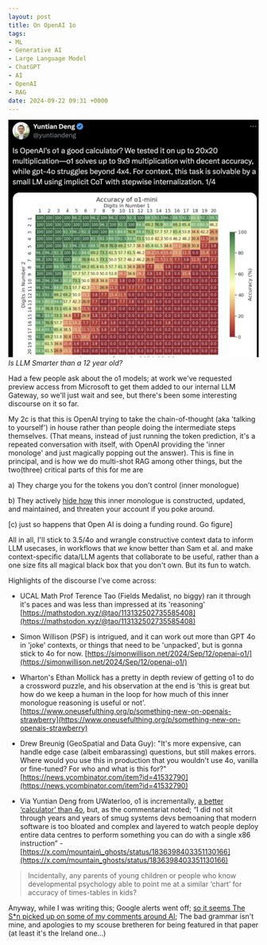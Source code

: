 ```yaml
---
layout: post
title: On OpenAI 1o
tags:
- ML
- Generative AI
- Large Language Model
- ChatGPT
- AI
- OpenAI
- RAG
date: 2024-09-22 09:31 +0000
---
```

[![](/img/2024/openai1ocalc.png)](https://x.com/yuntiandeng/status/1836114401213989366)
*Is LLM Smarter than a 12 year old?*

Had a few people ask about the o1 models; at work we've requested preview access from Microsoft to get them added to our internal LLM Gateway, so we'll just wait and see, but there's been some interesting discourse on it so far. 

My 2c is that this is OpenAI trying to take the chain-of-thought (aka 'talking to yourself') in house rather than people doing the intermediate steps themselves. (That means, instead of just running the token prediction, it's a repeated conversation with itself, with OpenAI providing the 'inner monologe' and just magically popping out the answer). This is fine in principal, and is how we do multi-shot RAG among other things, but the two(three) critical parts of this for me are 

a) They charge you for the tokens you don't control (inner monologue)

b) They actively [hide how](https://x.com/SmokeAwayyy/status/1834495182353645768) this inner monologue is constructed, updated, and maintained, and threaten your account if you poke around. 

\[c) just so happens that Open AI is doing a funding round. Go figure\]

All in all, I'll stick to 3.5/4o and wrangle constructive context data to inform LLM usecases, in workflows that _we_ know better than Sam et al. and make context-specific data/LLM agents that collaborate to be useful, rather than a one size fits all magical black box that you don't own. But its fun to watch. 

Highlights of the discourse I've come across:

*   UCAL Math Prof Terence Tao (Fields Medalist, no biggy) ran it through it's paces and was less than impressed at its 'reasoning' [https://mathstodon.xyz/@tao/113132502735585408](https://mathstodon.xyz/@tao/113132502735585408)  

*   Simon Willison (PSF) is intrigued, and it can work out more than GPT 4o in 'joke' contexts, or things that need to be 'unpacked', but is gonna stick to 4o for now. [https://simonwillison.net/2024/Sep/12/openai-o1/](https://simonwillison.net/2024/Sep/12/openai-o1/)  

*   Wharton's Ethan Mollick has a pretty in depth review of getting o1 to do a crossword puzzle, and his observation at the end is 'this is great but how do we keep a human in the loop for how much of this inner monologue reasoning is useful or not'. [https://www.oneusefulthing.org/p/something-new-on-openais-strawberry](https://www.oneusefulthing.org/p/something-new-on-openais-strawberry)

*   Drew Breunig (GeoSpatial and Data Guy): "It's more expensive, can handle edge case (albeit embarassing) questions, but still makes errors. Where would you use this in production that you wouldn't use 4o, vanilla or fine-tuned? For who and what is this for?" [https://news.ycombinator.com/item?id=41532790](https://news.ycombinator.com/item?id=41532790)  

*   Via Yuntian Deng from UWaterloo, o1 is incrementally, [a better ‘calculator’ than 4o](https://x.com/yuntiandeng/status/1836114401213989366), but, as the commentariat noted; “I did not sit through years and years of smug systems devs bemoaning that modern software is too bloated and complex and layered to watch people deploy entire data centres to perform something you can do with a single x86 instruction” - [https://x.com/mountain\_ghosts/status/1836398403351130166](https://x.com/mountain_ghosts/status/1836398403351130166)


> Incidentally, any parents of young children or people who know developmental psychology able to point me at a similar ‘chart’ for accuracy of times-tables in kids?

Anyway, while I was writing this; Google alerts went off; [so it seems The S*n picked up on some of my comments around AI](https://www.thesun.ie/tech/13839797/ai-chatgpt-1o-artificial-intelligence-cyber-crime/); The bad grammar isn't mine, and apologies to my scouse bretheren for being featured in that paper (at least it's the Ireland one...)
